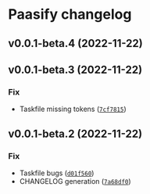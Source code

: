 # Paasify changelog

<!--next-version-placeholder-->

## v0.0.1-beta.4 (2022-11-22)


## v0.0.1-beta.3 (2022-11-22)
### Fix
* Taskfile missing tokens ([`7cf7815`](https://github.com/barbu-it/paasify/commit/7cf781578e962482e7bb50f8a872154ceb9a376a))

## v0.0.1-beta.2 (2022-11-22)
### Fix
* Taskfile bugs ([`d01f560`](https://github.com/barbu-it/paasify/commit/d01f56025653dcc96090e15a96d105621d63e1da))
* CHANGELOG generation ([`7a68df0`](https://github.com/barbu-it/paasify/commit/7a68df0c40e96da2cc1a444e09a1af901cbf98bb))
